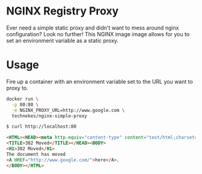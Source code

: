 # NGINX Registry Proxy

Ever need a simple static proxy and didn't want to mess around nginx configuration? Look no further! This NGINX image image allows for you to set an environment variable as a static proxy.

# Usage

Fire up a container with an environment variable set to the URL you want to proxy to.

```sh
docker run \
  -p 80:80 \
  -e NGINX_PROXY_URL=http://www.google.com \
  technekes/nginx-simple-proxy
```

```sh
$ curl http://localhost:80
```

```html
<HTML><HEAD><meta http-equiv="content-type" content="text/html;charset=utf-8">
<TITLE>302 Moved</TITLE></HEAD><BODY>
<H1>302 Moved</H1>
The document has moved
<A HREF="http://www.google.com/">here</A>.
</BODY></HTML>
```
